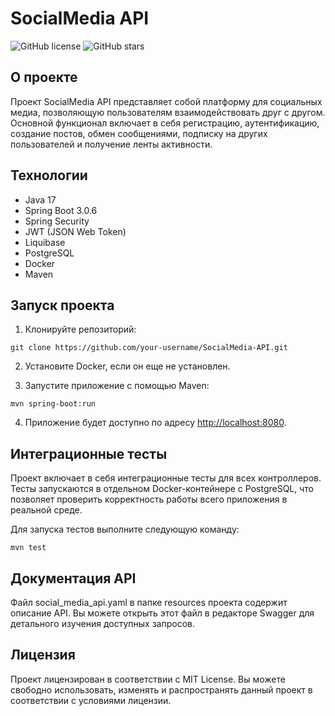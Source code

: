 # SocialMedia API

![GitHub license](https://img.shields.io/github/license/your-username/SocialMedia-API)
![GitHub stars](https://img.shields.io/github/stars/your-username/SocialMedia-API?style=social)

## О проекте

Проект SocialMedia API представляет собой платформу для социальных медиа, позволяющую пользователям взаимодействовать друг с другом. Основной функционал включает в себя регистрацию, аутентификацию, создание постов, обмен сообщениями, подписку на других пользователей и получение ленты активности.

## Технологии

- Java 17
- Spring Boot 3.0.6
- Spring Security
- JWT (JSON Web Token)
- Liquibase
- PostgreSQL
- Docker
- Maven

## Запуск проекта

1. Клонируйте репозиторий:

```
git clone https://github.com/your-username/SocialMedia-API.git
```

2. Установите Docker, если он еще не установлен.


3. Запустите приложение с помощью Maven:

```
mvn spring-boot:run
```

4. Приложение будет доступно по адресу [http://localhost:8080](http://localhost:8080).

## Интеграционные тесты

Проект включает в себя интеграционные тесты для всех контроллеров. Тесты запускаются в отдельном Docker-контейнере с PostgreSQL, что позволяет проверить корректность работы всего приложения в реальной среде.

Для запуска тестов выполните следующую команду:

```
mvn test
```

## Документация API
Файл social_media_api.yaml в папке resources проекта содержит описание API. Вы можете открыть этот файл в редакторе Swagger для детального изучения доступных запросов.

## Лицензия
Проект лицензирован в соответствии с MIT License. Вы можете свободно использовать, изменять и распространять данный проект в соответствии с условиями лицензии.
